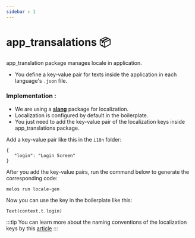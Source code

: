 ```yaml
---
sidebar : 1
---
```


# app_transalations 📦

app_translation package manages locale in application.

- You define a key-value pair for texts inside the application in each language's `.json` file.

### Implementation : 

- We are using a [**slang**](https://pub.dev/packages/slang) package for localization.
- Localization is configured by default in the boilerplate.
- You just need to add the key-value pair of the localization keys inside app_translations package.

Add a key-value pair like this in the `i18n` folder:

```
{
   "login": "Login Screen"
}
```

After you add the key-value pairs, run the command below to generate the corresponding code:

```
melos run locale-gen
```

Now you can use the key in the boilerplate like this:

```
Text(context.t.login)
```

:::tip
You can learn more about the naming conventions of the localization keys by this [article](https://phrase.com/blog/posts/ruby-lessons-learned-naming-and-managing-rails-i18n-keys/)
:::

